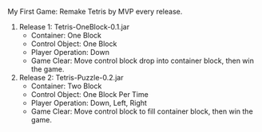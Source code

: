 My First Game: Remake Tetris by MVP every release.
1. Release 1: Tetris-OneBlock-0.1.jar
   - Container: One Block
   - Control Object: One Block
   - Player Operation: Down
   - Game Clear: Move control block drop into container block, then win the game.
2. Release 2: Tetris-Puzzle-0.2.jar
   - Container: Two Block
   - Control Object: One Block Per Time
   - Player Operation: Down, Left, Right
   - Game Clear: Move control block to fill container block, then win the game.

